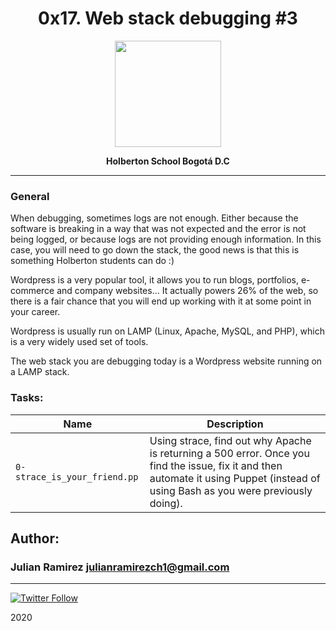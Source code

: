 <H1 align="center">0x17. Web stack debugging #3</H1>

<p align="center">
   <a href="https://puppet.com/"><img src="https://upload.wikimedia.org/wikipedia/commons/b/be/Puppet_Logo.svg" width="170" height="170"/></a>

<p align="center"> 
   <b>Holberton School Bogotá D.C</b>
                
----
<H3> General </H3>
   
When debugging, sometimes logs are not enough. Either because the software is breaking in a way that was not expected and the error is not being logged, or because logs are not providing enough information. In this case, you will need to go down the stack, the good news is that this is something Holberton students can do :)

Wordpress is a very popular tool, it allows you to run blogs, portfolios, e-commerce and company websites… It actually powers 26% of the web, so there is a fair chance that you will end up working with it at some point in your career.

Wordpress is usually run on LAMP (Linux, Apache, MySQL, and PHP), which is a very widely used set of tools.

The web stack you are debugging today is a Wordpress website running on a LAMP stack.





### Tasks:

| Name | Description                    |
| ------------- | ------------------------------ |
| `0-strace_is_your_friend.pp`      | Using strace, find out why Apache is returning a 500 error. Once you find the issue, fix it and then automate it using Puppet (instead of using Bash as you were previously doing).|

## Author: 
### Julian Ramirez <julianramirezch1@gmail.com>
----
[![Twitter Follow](https://img.shields.io/twitter/follow/JulianR_30.svg?style=social&label=Follow)](https://twitter.com/JulianR_30)

2020